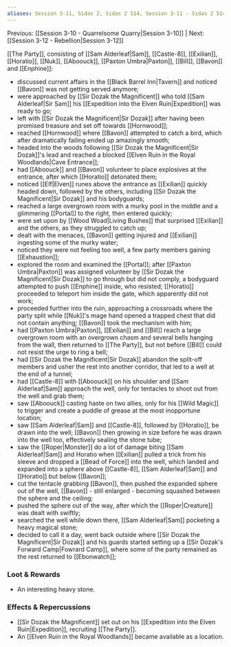 ```yaml
---
aliases: Session 3-11, Sidas 2, Sidas 2 514, Session 3-11 - Sidas 2 514, Session 3-11 - Sidas 2 514 - Prove Your Worth
---
```

Previous: [[Session 3-10 - Quarrelsome Quarry|Session 3-10]] | Next: [[Session 3-12 - Rebellion|Session 3-12]]

[[The Party]], consisting of [[Sam Alderleaf|Sam]], [[Castle-8]], [[Exilian]], [[Horatio]], [[Nuk]], [[Aboouck]], [[Paxton Umbra|Paxton]], [[Bill]], [[Bavon]] and [[Enphine]]:
- discussed current affairs in the [[Black Barrel Inn|Tavern]] and noticed [[Bavon]] was not getting served anymore;
- were approached by [[Sir Dozak the Magnificent]] who told [[Sam Alderleaf|Sir Sam]] his [[Expedition into the Elven Ruin|Expedition]] was ready to go;
- left with [[Sir Dozak the Magnificent|Sir Dozak]] after having been promised treasure and set off towards [[Hornwood]];
- reached [[Hornwood]] where [[Bavon]] attempted to catch a bird, which after dramatically failing ended up amazingly smooth;
- headed into the woods following [[Sir Dozak the Magnificent|Sir Dozak]]'s lead and reached a blocked [[Elven Ruin in the Royal Woodlands|Cave Entrance]];
- had [[Aboouck]] and [[Bavon]] volunteer to place explosives at the entrance, after which [[Horatio]] detonated them;
- noticed [[Elf|Elven]] runes above the entrance as [[Exilian]] quickly headed down, followed by the others, including [[Sir Dozak the Magnificent|Sir Dozak]] and his bodyguards;
- reached a large overgrown room with a murky pool in the middle and a glimmering [[Portal]] to the right, then entered quickly;
- were set upon by [[Wood Woad|Living Bushes]] that surprised [[Exilian]] and the others, as they struggled to catch up;
- dealt with the menaces, [[Bavon]] getting injured and [[Exilian]] ingesting some of the murky water;
- noticed they were not feeling too well, a few party members gaining [[Exhaustion]];
- explored the room and examined the [[Portal]]; after [[Paxton Umbra|Paxton]] was assigned volunteer by [[Sir Dozak the Magnificent|Sir Dozak]] to go through but did not comply, a bodyguard attempted to push [[Enphine]] inside, who resisted; [[Horatio]] proceeded to teleport him inside the gate, which apparently did not work;
- proceeded further into the ruin, approaching a crossroads where the party split while [[Nuk]]'s mage hand opened a trapped chest that did not contain anything; [[Bavon]] took the mechanism with him;
- had [[Paxton Umbra|Paxton]], [[Exilian]] and [[Bill]] reach a large overgrown room with an overgrown chasm and several bells hanging from the wall, then returned to [[The Party]], but not before [[Bill]] could not resist the urge to ring a bell;
- had [[Sir Dozak the Magnificent|Sir Dozak]] abandon the split-off members and usher the rest into another corridor, that led to a well at the end of a tunnel;
- had [[Castle-8]] with [[Aboouck]] on his shoulder and [[Sam Alderleaf|Sam]] approach the well, only for tentacles to shoot out from the well and grab them;
- saw [[Aboouck]] casting haste on two allies, only for his [[Wild Magic]] to trigger and create a puddle of grease at the most inopportune location;
- saw [[Sam Alderleaf|Sam]] and [[Castle-8]], followed by [[Horatio]], be drawn into the well; [[Bavon]] then growing in size before he was drawn into the well too, effectively sealing the stone tube;
- saw the [[Roper|Monster]] do a lot of damage biting [[Sam Alderleaf|Sam]] and Horatio when [[Exilian]] pulled a trick from his sleeve and dropped a [[Bead of Force]] into the well, which landed and expanded into a sphere above [[Castle-8]], [[Sam Alderleaf|Sam]] and [[Horatio]] but below [[Bavon]];
- cut the tentacle grabbing [[Bavon]], then pushed the expanded sphere out of the well, [[Bavon]] - still enlarged - becoming squashed between the sphere and the ceiling;
- pushed the sphere out of the way, after which the [[Roper|Creature]] was dealt with swiftly;
- searched the well while down there, [[Sam Alderleaf|Sam]] pocketing a heavy magical stone;
- decided to call it a day, went back outside where [[Sir Dozak the Magnificent|Sir Dozak]] and his guards started setting up a [[Sir Dozak's Forward Camp|Fowrard Camp]], where some of the party remained as the rest returned to [[Ebonwatch]];

### Loot & Rewards
- An interesting heavy stone.

### Effects & Repercussions
- [[Sir Dozak the Magnificent]] set out on his [[Expedition into the Elven Ruin|Expedition]], recruiting [[The Party]].
- An [[Elven Ruin in the Royal Woodlands]] became available as a location.